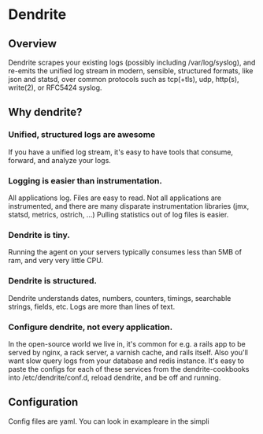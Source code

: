 # Dendrite

## Overview

Dendrite scrapes your existing logs (possibly including /var/log/syslog), and re-emits the unified log stream in modern, sensible, structured formats, like json and statsd, over common protocols such as tcp(+tls), udp, http(s), write(2), or RFC5424 syslog.

## Why dendrite?

### Unified, structured logs are awesome

If you have a unified log stream, it's easy to have tools that consume, forward, and analyze your logs.

### Logging is easier than instrumentation.

All applications log.  Files are easy to read.  Not all applications are instrumented, and there are many disparate instrumentation libraries (jmx, statsd, metrics, ostrich, ...)  Pulling statistics out of log files is easier.

### Dendrite is tiny.

Running the agent on your servers typically consumes less than 5MB of ram, and very very little CPU.

### Dendrite is structured.

Dendrite understands dates, numbers, counters, timings, searchable strings, fields, etc.  Logs are more than lines of text.

### Configure dendrite, not every application.

In the open-source world we live in, it's common for e.g. a rails app to be served by nginx, a rack server, a varnish cache, and rails itself.  Also you'll want slow query logs from your database and redis instance.  It's easy to paste the configs for each of these services from the dendrite-cookbooks into /etc/dendrite/conf.d, reload dendrite, and be off and running.

## Configuration

Config files are yaml.  You can look in exampleare in the simpli